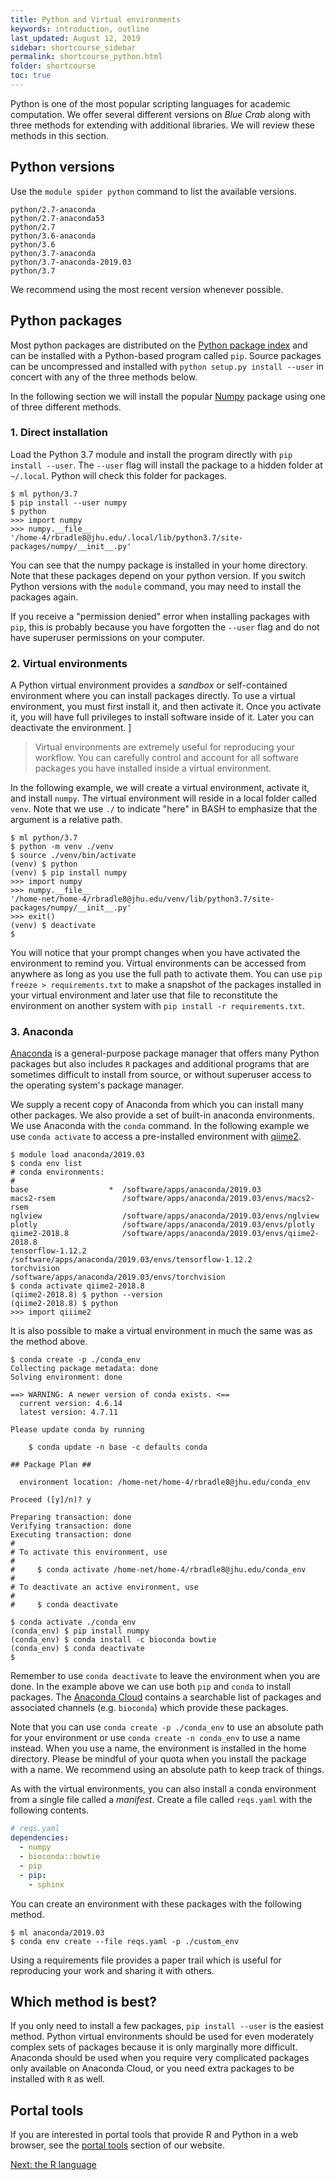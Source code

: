 ```yaml
---
title: Python and Virtual environments
keywords: introduction, outline
last_updated: August 12, 2019
sidebar: shortcourse_sidebar
permalink: shortcourse_python.html
folder: shortcourse
toc: true
---
```


Python is one of the most popular scripting languages for academic computation. We offer several different versions on *Blue Crab* along with three methods for extending with additional libraries. We will review these methods in this section.

## Python versions

Use the `module spider python` command to list the available versions.

~~~
python/2.7-anaconda
python/2.7-anaconda53
python/2.7
python/3.6-anaconda
python/3.6
python/3.7-anaconda
python/3.7-anaconda-2019.03
python/3.7
~~~

We recommend using the most recent version whenever possible.

## Python packages

Most python packages are distributed on the [Python package index](https://pypi.org/) and can be installed with a Python-based program called `pip`. Source packages can be uncompressed and installed with `python setup.py install --user` in concert with any of the three methods below.

In the following section we will install the popular [Numpy](https://www.numpy.org/) package using one of three different methods.

### 1. Direct installation

Load the Python 3.7 module and install the program directly with `pip install --user`. The `--user` flag will install the package to a hidden folder at `~/.local`. Python will check this folder for packages.

~~~
$ ml python/3.7
$ pip install --user numpy
$ python
>>> import numpy
>>> numpy.__file__
'/home-4/rbradle8@jhu.edu/.local/lib/python3.7/site-packages/numpy/__init__.py'
~~~

You can see that the numpy package is installed in your home directory. Note that these packages depend on your python version. If you switch Python versions with the `module` command, you may need to install the packages again.

If you receive a "permission denied" error when installing packages with `pip`, this is probably because you have forgotten the `--user` flag and do not have superuser permissions on your computer.

### 2. Virtual environments

A Python virtual environment provides a *sandbox* or self-contained environment where you can install packages directly. To use a virtual environment, you must first install it, and then activate it. Once you activate it, you will have full privileges to install software inside of it. Later you can deactivate the environment. ]

> Virtual environments are extremely useful for reproducing your workflow. You can carefully control and account for all software packages you have installed inside a virtual environment.

In the following example, we will create a virtual environment, activate it, and install `numpy`. The virtual environment will reside in a local folder called `venv`. Note that we use `./` to indicate "here" in BASH to emphasize that the argument is a relative path.

~~~
$ ml python/3.7
$ python -m venv ./venv
$ source ./venv/bin/activate
(venv) $ python
(venv) $ pip install numpy
>>> import numpy
>>> numpy.__file__
'/home-net/home-4/rbradle8@jhu.edu/venv/lib/python3.7/site-packages/numpy/__init__.py'
>>> exit()
(venv) $ deactivate
$ 
~~~

You will notice that your prompt changes when you have activated the environment to remind you. Virtual environments can be accessed from anywhere as long as you use the full path to activate them. You can use `pip freeze > requirements.txt` to make a snapshot of the packages installed in your virtual environment and later use that file to reconstitute the environment on another system with `pip install -r requirements.txt`. 

### 3. Anaconda

[Anaconda](https://www.anaconda.com/distribution/) is a general-purpose package manager that offers many Python packages but also includes `R` packages and additional programs that are sometimes difficult to install from source, or without superuser access to the operating system's package manager.

We supply a recent copy of Anaconda from which you can install many other packages. We also provide a set of built-in anaconda environments. We use Anaconda with the `conda` command. In the following example we use `conda activate` to access a pre-installed environment with [qiime2](https://qiime2.org/).

~~~
$ module load anaconda/2019.03
$ conda env list
# conda environments:
#
base                  *  /software/apps/anaconda/2019.03
macs2-rsem               /software/apps/anaconda/2019.03/envs/macs2-rsem
nglview                  /software/apps/anaconda/2019.03/envs/nglview
plotly                   /software/apps/anaconda/2019.03/envs/plotly
qiime2-2018.8            /software/apps/anaconda/2019.03/envs/qiime2-2018.8
tensorflow-1.12.2        /software/apps/anaconda/2019.03/envs/tensorflow-1.12.2
torchvision              /software/apps/anaconda/2019.03/envs/torchvision
$ conda activate qiime2-2018.8
(qiime2-2018.8) $ python --version
(qiime2-2018.8) $ python
>>> import qiiime2
~~~

It is also possible to make a virtual environment in much the same was as the method above.

~~~
$ conda create -p ./conda_env
Collecting package metadata: done
Solving environment: done

==> WARNING: A newer version of conda exists. <==
  current version: 4.6.14
  latest version: 4.7.11

Please update conda by running

    $ conda update -n base -c defaults conda

## Package Plan ##

  environment location: /home-net/home-4/rbradle8@jhu.edu/conda_env

Proceed ([y]/n)? y

Preparing transaction: done
Verifying transaction: done
Executing transaction: done
#
# To activate this environment, use
#
#     $ conda activate /home-net/home-4/rbradle8@jhu.edu/conda_env
#
# To deactivate an active environment, use
#
#     $ conda deactivate

$ conda activate ./conda_env
(conda_env) $ pip install numpy
(conda_env) $ conda install -c bioconda bowtie
(conda_env) $ conda deactivate
$
~~~

Remember to use `conda deactivate` to leave the environment when you are done. In the example above we can use both `pip` and `conda` to install packages. The [Anaconda Cloud](https://anaconda.org/) contains a searchable list of packages and associated channels (e.g. `bioconda`) which provide these packages.

Note that you can use `conda create -p ./conda_env` to use an absolute path for your environment or use `conda create -n conda_env` to use a name instead. When you use a name, the environment is installed in the home directory. Please be mindful of your quota when you install the package with a name. We recommend using an absolute path to keep track of things.

As with the virtual environments, you can also install a conda environment from a single file called a *manifest*. Create a file called `reqs.yaml` with the following contents.

~~~ yaml
# reqs.yaml
dependencies:
  - numpy
  - bioconda::bowtie
  - pip
  - pip:
    - sphinx
~~~

You can create an environment with these packages with the following method.

~~~
$ ml anaconda/2019.03
$ conda env create --file reqs.yaml -p ./custom_env
~~~

Using a requirements file provides a paper trail which is useful for reproducing your work and sharing it with others.

## Which method is best?

If you only need to install a few packages, `pip install --user` is the easiest method. Python virtual environments should be used for even moderately complex sets of packages because it is only marginally more difficult. Anaconda should be used when you require very complicated packages only available on Anaconda Cloud, or you need extra packages to be installed with `R` as well.

## Portal tools

If you are interested in portal tools that provide R and Python in a web browser, see the [portal tools](https://www.marcc.jhu.edu/getting-started/interactive-development/) section of our website.

<a class="btn btn-primary" href="shortcourse_rlang.html">Next: the R language</a>
